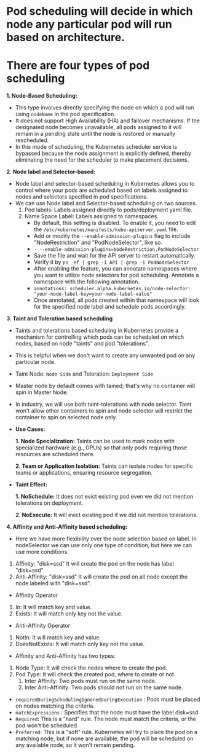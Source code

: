# Pod scheduling will decide in which node any particular pod will run based on architecture.
# There are four types of pod scheduling

**1. Node-Based Scheduling:** 
* This type involves directly specifying the node on which a pod will run using `nodeName` in the pod specification.
* It does not support High Availability (HA) and failover mechanisms. If the designated node becomes unavailable, all pods assigned to it will remain in a pending state until the node is restored or manually rescheduled.
* In this mode of scheduling, the Kubernetes scheduler service is bypassed because the node assignment is explicitly defined, thereby eliminating the need for the scheduler to make placement decisions.


**2. Node label and Selector-based:**
* Node label and selector-based scheduling in Kubernetes allows you to control where your pods are scheduled based on labels assigned to nodes and selectors specified in pod specifications.
* We can use Node label and Selector-based scheduling on two sources.
  1. Pod labels: Labels assigned directly to pods/deployment yaml file.
  2. Name Space Label: Labels assigned to namespaces.
     *  By default, this setting is disabled. To enable it, you need to edit the `/etc/kubernetes/manifests/kube-apiserver.yaml` file.
     * Add or modify the `--enable-admission-plugins` flag to include "NodeRestriction" and "PodNodeSelector", like so.
     * `- --enable-admission-plugins=NodeRestriction,PodNodeSelector`
     * Save the file and wait for the API server to restart automatically.
     * Verify it by `ps -ef | grep -i API | grep -i PodNodeSelector`
     * After enabling the feature, you can annotate namespaces where you want to utilize node selectors for pod scheduling. Annotate a namespace with the following annotation.
     * `annotations:
       scheduler.alpha.kubernetes.io/node-selector: "your-node-label-key=your-node-label-value"
       `
     * Once annotated, all pods created within that namespace will look for the specified node label and schedule pods accordingly.
 
    
**3. Taint and Toleration based scheduling**
* Taints and tolerations based scheduling in Kubernetes provide a mechanism for controlling which pods can be scheduled on which nodes, based on node "taints" and pod "tolerations".
* This is helpful when we don't want to create any unwanted pod on any particular node.
* Taint Node: `Node Side` and Toleration: `Deployment Side`
* Master node by default comes with tained; that's why no container will spin in Master Node.
* In industry, we will use both taint-tolerations with node selector. Taint won't allow other containers to spin and node selector will restrict the container to spin on selected node only.
* **Use Cases:**

  **1. Node Specialization:** Taints can be used to mark nodes with specialized hardware (e.g., GPUs) so that only pods requiring those resources are scheduled there.

  **2. Team or Application Isolation:** Taints can isolate nodes for specific teams or applications, ensuring resource segregation.

* **Taint Effect:**

  **1. NoSchedule:** It does not evict existing pod even we did not mention tolerations on deployment.

  **2. NoExecute:** It will evict existing pod if we did not mention tolerations.


**4. Affinity and Anti-Affinity based scheduling:**
* Here we have more flexibility over the node selection based on label. In nodeSelector we can use only one type of condition, but here we can use more conditions.
1. Affinity: "disk=ssd" It will create the pod on the node has label "disk=ssd"
2. Anti-Affinity: "disk=ssd" It will create the pod on all node except the node labeled with "disk=ssd".

* Affinity Operator
1. In: It will match key and value.
2. Exists: It will match only key not the value.

* Anti-Affinity Operator
1. NotIn: It will match key and value.
2. DoesNotExists: It will match only key not the value.

* Affinity and Anti-Affinity has two types:
1. Node Type: It will check the nodes where to create the pod.
2. Pod Type: It will check the created pod, where to create or not.
   1. Inter Affinity: Two pods must run on the same node.
   2. Inter Anti-Affinity: Two pods should not run on the same node.
* `requiredDuringSchedulingIgnoredDuringExecution` : Pods must be placed on nodes matching the criteria.
* `matchExpressions` : Specifies that the node must have the label disk=ssd
* `Required`: This is a "hard" rule. The node must match the criteria, or the pod won't be scheduled.
* `Preferred`: This is a "soft" rule. Kubernetes will try to place the pod on a matching node, but if none are available, the pod will be scheduled on any available node, so it won't remain pending.




